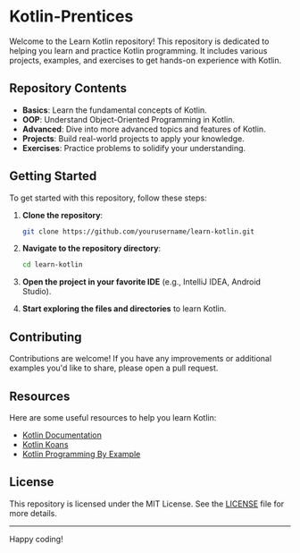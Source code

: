 # Kotlin-Prentices

Welcome to the Learn Kotlin repository! This repository is dedicated to helping you learn and practice Kotlin programming. It includes various projects, examples, and exercises to get hands-on experience with Kotlin.

## Repository Contents

- **Basics**: Learn the fundamental concepts of Kotlin.
- **OOP**: Understand Object-Oriented Programming in Kotlin.
- **Advanced**: Dive into more advanced topics and features of Kotlin.
- **Projects**: Build real-world projects to apply your knowledge.
- **Exercises**: Practice problems to solidify your understanding.

## Getting Started

To get started with this repository, follow these steps:

1. **Clone the repository**:
    ```bash
    git clone https://github.com/yourusername/learn-kotlin.git
    ```
2. **Navigate to the repository directory**:
    ```bash
    cd learn-kotlin
    ```

3. **Open the project in your favorite IDE** (e.g., IntelliJ IDEA, Android Studio).

4. **Start exploring the files and directories** to learn Kotlin.

## Contributing

Contributions are welcome! If you have any improvements or additional examples you'd like to share, please open a pull request.

## Resources

Here are some useful resources to help you learn Kotlin:

- [Kotlin Documentation](https://kotlinlang.org/docs/home.html)
- [Kotlin Koans](https://play.kotlinlang.org/koans/overview)
- [Kotlin Programming By Example](https://www.packtpub.com/product/kotlin-programming-by-example/9781788474542)

## License

This repository is licensed under the MIT License. See the [LICENSE](LICENSE) file for more details.

---

Happy coding!

